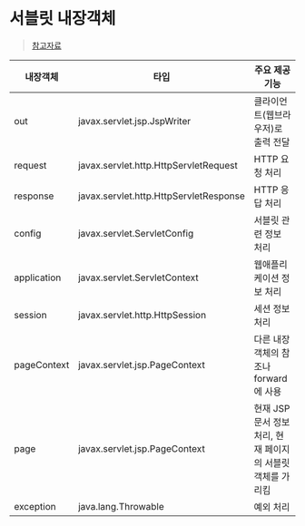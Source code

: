 # 서블릿 내장객체
> [참고자료](https://dinfree.com/lecture/backend/javaweb_2.3.html)

|내장객체|타입|주요 제공 기능|
|------|---|---|
|out|javax.servlet.jsp.JspWriter|클라이언트(웹브라우저)로 출력 전달|
|request|javax.servlet.http.HttpServletRequest|HTTP 요청 처리|
|response|javax.servlet.http.HttpServletResponse|HTTP 응답 처리|
|config|javax.servlet.ServletConfig|서블릿 관련 정보 처리|
|application|javax.servlet.ServletContext|웹애플리케이션 정보 처리|
|session|javax.servlet.http.HttpSession|세션 정보 처리|
|pageContext|javax.servlet.jsp.PageContext|다른 내장 객체의 참조나 forward에 사용|
|page|javax.servlet.jsp.PageContext|현재 JSP 문서 정보 처리, 현재 페이지의 서블릿 객체를 가리킴|
|exception|java.lang.Throwable|예외 처리|